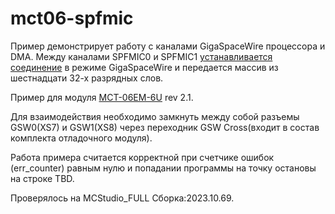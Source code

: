 # mct06-spfmic

Пример демонстрирует работу с каналами GigaSpaceWire процессора и DMA.
Между каналами SPFMIC0 и SPFMIC1 [устанавливается соединение](https://support.elvees.com/docs/Microchips/1892VM206/giga-sw) в режиме GigaSpaceWire и передается массив из шестнадцати 32-х разрядных слов.

Пример для модуля [MCT-06EM-6U](https://support.elvees.com/docs/Microchips/1892VM206/Boards/) rev 2.1.

Для взаимодействия необходимо замкнуть между собой разъемы GSW0(XS7) и GSW1(XS8) через переходник GSW Cross(входит в состав комплекта отладочного модуля).

Работа примера считается корректной при счетчике ошибок (err_counter) равным нулю и попадании программы на точку остановы на строке TBD.

Проверялось на MCStudio_FULL Сборка:2023.10.69.
